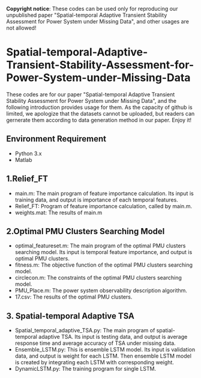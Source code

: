 **Copyright notice**: These codes can be used only for reproducing our unpublished paper "Spatial-temporal Adaptive Transient Stability Assessment for Power System under Missing Data", and other usages are not allowed!

# Spatial-temporal-Adaptive-Transient-Stability-Assessment-for-Power-System-under-Missing-Data
These codes are for our paper "Spatial-temporal Adaptive Transient Stability Assessment for Power System under Missing Data", and the following introduction provides usage for them. As the capacity of github is limited, we apologize that the datasets cannot be uploaded, but readers can gernerate them according to data generation method in our paper. Enjoy it!
## Environment Requirement
* Python 3.x
* Matlab
## 1.Relief_FT
* main.m: The main program of feature importance calculation. Its input is training data, and output is importance of each temporal features.
* Relief_FT: Program of feature importance calculation, called by main.m.
* weights.mat: The results of main.m

## 2.Optimal PMU Clusters Searching Model
* optimal_featureset.m: The main program of the optimal PMU clusters searching model. Its input is temporal feature importance, and output is optimal PMU clusters.
* fitness.m: The objective function of the optimal PMU clusters searching model.
* circlecon.m: The constraints of the optimal PMU clusters searching model.
* PMU_Place.m: The power system observability description algorithm.
* 17.csv: The results of the optimal PMU clusters.

## 3. Spatial-temporal Adaptive TSA
* Spatial_temporal_adaptive_TSA.py: The main program of spatial-temporal adaptive TSA. Its input is testing data, and output is average response time and average accuracy of TSA under missing data.
* Ensemble_LSTM.py: This is ensemble LSTM model. Its input is validation data, and output is weight for each LSTM. Then ensemble LSTM model is created by integrating each LSTM with corresponding weight.
* DynamicLSTM.py: The training program for single LSTM.
